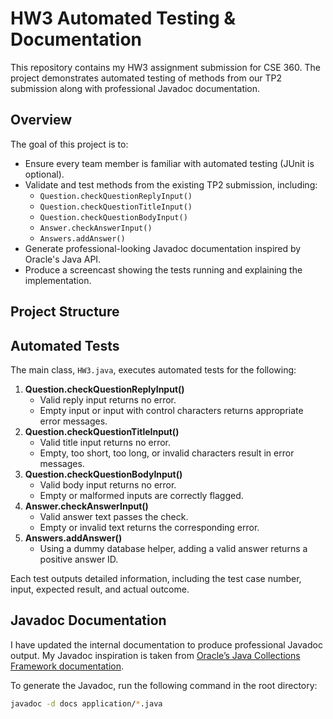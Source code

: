 # HW3 Automated Testing & Documentation

This repository contains my HW3 assignment submission for CSE 360. The project demonstrates automated testing of methods from our TP2 submission along with professional Javadoc documentation.

## Overview

The goal of this project is to:
- Ensure every team member is familiar with automated testing (JUnit is optional).
- Validate and test methods from the existing TP2 submission, including:
  - `Question.checkQuestionReplyInput()`
  - `Question.checkQuestionTitleInput()`
  - `Question.checkQuestionBodyInput()`
  - `Answer.checkAnswerInput()`
  - `Answers.addAnswer()`
- Generate professional-looking Javadoc documentation inspired by Oracle's Java API.
- Produce a screencast showing the tests running and explaining the implementation.

## Project Structure


## Automated Tests

The main class, `HW3.java`, executes automated tests for the following:
1. **Question.checkQuestionReplyInput()**  
   - Valid reply input returns no error.
   - Empty input or input with control characters returns appropriate error messages.
2. **Question.checkQuestionTitleInput()**  
   - Valid title input returns no error.
   - Empty, too short, too long, or invalid characters result in error messages.
3. **Question.checkQuestionBodyInput()**  
   - Valid body input returns no error.
   - Empty or malformed inputs are correctly flagged.
4. **Answer.checkAnswerInput()**  
   - Valid answer text passes the check.
   - Empty or invalid text returns the corresponding error.
5. **Answers.addAnswer()**  
   - Using a dummy database helper, adding a valid answer returns a positive answer ID.

Each test outputs detailed information, including the test case number, input, expected result, and actual outcome.

## Javadoc Documentation

I have updated the internal documentation to produce professional Javadoc output. My Javadoc inspiration is taken from [Oracle’s Java Collections Framework documentation](https://docs.oracle.com/javase/8/docs/api/java/util/ArrayList.html).

To generate the Javadoc, run the following command in the root directory:
```bash
javadoc -d docs application/*.java
